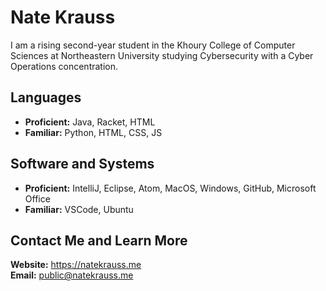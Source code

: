 # Nate Krauss
I am a rising second-year student in the Khoury College of Computer Sciences at Northeastern University studying Cybersecurity with a Cyber Operations concentration. 

## Languages
* **Proficient:** Java, Racket, HTML
* **Familiar:** Python, HTML, CSS, JS

## Software and Systems
* **Proficient:** IntelliJ, Eclipse, Atom, MacOS, Windows, GitHub, Microsoft Office
* **Familiar:** VSCode, Ubuntu

## Contact Me and Learn More
**Website:** https://natekrauss.me<br>
**Email:** public@natekrauss.me
